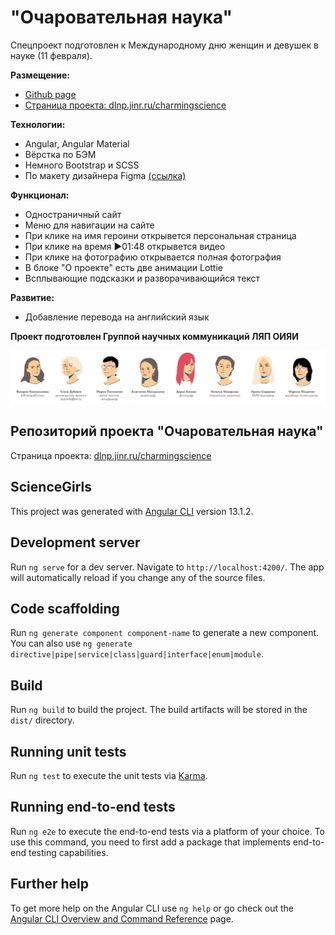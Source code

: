 # "Очаровательная наука"

Спецпроект подготовлен к Международному дню женщин и девушек в науке (11 февраля).

**Размещение:**

- [Github page](https://vkozh.github.io/scigirls.github.io/)
- [Страница проекта: dlnp.jinr.ru/charmingscience](https://dlnp.jinr.ru/charmingscience)

**Технологии:**

- Angular, Angular Material
- Вёрстка по БЭМ
- Немного Bootstrap и SCSS
- По макету дизайнера Figma [(ссылка)](https://www.figma.com/file/zFw16jNYDH8ikSNkUKeBUe/women_scientists?node-id=0%3A1)

**Функционал:**

- Одностраничный сайт
- Меню для навигации на сайте
- При клике на имя героини открывется персональная страница
- При клике на время ▶01:48 открывется видео
- При клике на фотографию открывается полная фотография
- В блоке "О проекте" есть две анимации Lottie
- Всплывающие подсказки и разворачивающийся текст

**Развитие:**

- Добавление перевода на английский язык

**Проект подготовлен Группой научных коммуникаций ЛЯП ОИЯИ**

![Team](team.jpg)

## Репозиторий проекта "Очаровательная наука"

Страница проекта: [dlnp.jinr.ru/charmingscience](https://dlnp.jinr.ru/charmingscience)

## ScienceGirls

This project was generated with [Angular CLI](https://github.com/angular/angular-cli) version 13.1.2.

## Development server

Run `ng serve` for a dev server. Navigate to `http://localhost:4200/`. The app will automatically reload if you change any of the source files.

## Code scaffolding

Run `ng generate component component-name` to generate a new component. You can also use `ng generate directive|pipe|service|class|guard|interface|enum|module`.

## Build

Run `ng build` to build the project. The build artifacts will be stored in the `dist/` directory.

## Running unit tests

Run `ng test` to execute the unit tests via [Karma](https://karma-runner.github.io).

## Running end-to-end tests

Run `ng e2e` to execute the end-to-end tests via a platform of your choice. To use this command, you need to first add a package that implements end-to-end testing capabilities.

## Further help

To get more help on the Angular CLI use `ng help` or go check out the [Angular CLI Overview and Command Reference](https://angular.io/cli) page.
